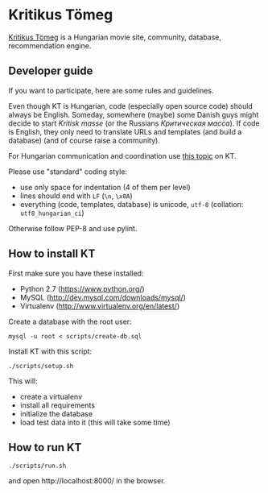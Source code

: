# Kritikus Tömeg

[Kritikus Tömeg](https://kritikustomeg.org/) is a Hungarian movie site, community, database, recommendation engine.


## Developer guide

If you want to participate, here are some rules and guidelines.

Even though KT is Hungarian, code (especially open source code) should always be English. Someday, somewhere (maybe) some Danish guys might decide to start *Kritisk masse* (or the Russians *Критическая масса*). If code is English, they only need to translate URLs and templates (and build a database) (and of course raise a community).

For Hungarian communication and coordination use [this topic](https://kritikustomeg.org/forum/187/kritikus-kod) on KT.

Please use "standard" coding style:

- use only space for indentation (4 of them per level)
- lines should end with `LF` (`\n`, `\x0A`)
- everything (code, templates, database) is unicode, `utf-8` (collation: `utf8_hungarian_ci`)

Otherwise follow PEP-8 and use pylint.


## How to install KT

First make sure you have these installed:

- Python 2.7 (https://www.python.org/)
- MySQL (http://dev.mysql.com/downloads/mysql/)
- Virtualenv (http://www.virtualenv.org/en/latest/)

Create a database with the root user:
```
mysql -u root < scripts/create-db.sql
```

Install KT with this script:
```
./scripts/setup.sh
```

This will:
- create a virtualenv
- install all requirements
- initialize the database
- load test data into it (this will take some time)


## How to run KT

```
./scripts/run.sh
```

and open http://localhost:8000/ in the browser.
